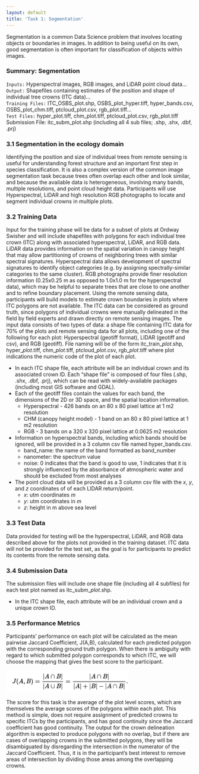 ```yaml
---
layout: default
title: 'Task 1: Segmentation'
---
```


Segmentation is a common Data Science problem that involves locating objects or
boundaries in images. In addition to being useful on its own, good segmentation
is often important for classification of objects within images.

### Summary: Segmentation  
 
 `Inputs:` Hyperspectral images, RGB images, and LiDAR point cloud data...  
 `Output:` Shapefiles containing estimates of the position and shape of
 individual tree crowns (ITC data)...  
 `Training Files:` ITC_OSBS_plot.shp, OSBS_plot_hyper.tiff, hyper_bands.csv,
 OSBS_plot_chm.tiff, ptcloud_plot.csv, rgb_plot.tiff...  
 `Test Files:` hyper_plot.tiff, chm_plot.tiff, ptcloud_plot.csv, rgb_plot.tiff  
 Submission File: itc_subm_plot.shp (including all 4 sub files; .shp, .shx, .dbf, .prj)

### 3.1 Segmentation in the ecology domain

Identifying the position and size of individual trees from remote sensing is
useful for understanding forest structure and an important first step in species
classification. It is also a complex version of the common image segmentation
task because trees often overlap each other and look similar, and because the
available data is heterogeneous, involving many bands, multiple resolutions, and
point cloud height data. Participants will use Hyperspectral, LiDAR and high
resolution RGB photographs to locate and segment individual crowns in multiple
plots.

### 3.2 Training Data

Input for the training phase will be data for a subset of plots at Ordway
Swisher and will include shapefiles with polygons for each individual tree crown
(ITC) along with associated hyperspectral, LiDAR, and RGB data. LiDAR data
provides information on the spatial variation in canopy height that may allow
partitioning of crowns of neighboring trees with similar spectral
signatures. Hyperspectral data allows development of spectral signatures to
identify object categories (e.g. by assigning spectrally-similar categories to
the same cluster). RGB photographs provide finer resolution information
(0.25x0.25 m as opposed to 1.0x1.0 m for the hyperspectral data), which may be
helpful to separate trees that are close to one another and to refine boundary
placement. Using the remote sensing data, participants will build models to
estimate crown boundaries in plots where ITC polygons are not available.  The
ITC data can be considered as ground truth, since polygons of individual crowns
were manually delineated in the field by field experts and drawn directly on
remote sensing images.  The input data consists of two types of data: a shape
file containing ITC data for 70% of the plots and remote sensing data for all
plots, including one of the following for each plot: Hyperspectral (geotiff
format), LIDAR (geotiff and csv), and RGB (geotiff). File naming will be of the
form itc_train_*plot*.shp, hyper_*plot*.tiff, chm_*plot*.tiff, ptcloud_*plot*.csv,
rgb_*plot*.tiff where plot indications the numeric code of the plot of each plot.


* In each ITC shape file, each attribute will be an individual crown and its
  associated crown ID. Each “shape file” is composed of four files (.shp, .shx,
  .dbf, .prj), which can be read with widely-available packages (including most
  GIS software and GDAL).
* Each of the geotiff files contain the values for each band, the dimensions of
  the 2D or 3D space, and the spatial location information.
   * Hyperspectral - 426 bands on an 80 x 80 pixel lattice at 1 m2 resolution
   * CHM (canopy height model) - 1 band on an 80 x 80 pixel lattice at 1 m2 resolution
   * RGB - 3 bands on a 320 x 320 pixel lattice at 0.0625 m2 resolution
* Information on hyperspectral bands, including which bands should be ignored,
  will be provided in a 3 column csv file named hyper_bands.csv.
   * band_name: the name of the band formatted as band_number
   * nanometer: the spectrum value
   * noise: 0 indicates that the band is good to use, 1 indicates that it is
     strongly influenced by the absorbance of atmospheric water and should be
     excluded from most analyses
* The point cloud data will be provided as a 3 column csv file with the *x*,
  *y*, and *z* coordinates of of each LIDAR return/point.
   * *x*: utm coordinates *m*
   * *y*: utm coordinates in *m*
   * *z*: height in m above sea level

### 3.3 Test Data

Data provided for testing will be the hyperspectral, LiDAR, and RGB data
described above for the plots not provided in the training dataset. ITC data
will not be provided for the test set, as the goal is for participants to
predict its contents from the remote sensing data.

### 3.4 Submission Data

The submission files will include one shape file (including all 4 subfiles) for
each test plot named as itc_subm_*plot*.shp.

* In the ITC shape file, each attribute will be an individual crown and a unique crown ID.

### 3.5 Performance Metrics

Participants’ performance on each plot will be calculated as the mean pairwise
Jaccard Coefficient, J(A,B), calculated for each predicted polygon with the
corresponding ground truth polygon. When there is ambiguity with regard to which
submitted polygon corresponds to which ITC, we will choose the mapping that
gives the best score to the participant.

![Equation describing Jaccard Coefficient](images/task_1_eval_metric.png)

The score for this task is the average of the plot level scores, which are
themselves the average scores of the polygons within each plot.  This method is
simple, does not require assignment of predicted crowns to specific ITCs by the
participants, and has good continuity since the Jaccard coefficient has good
continuity.  The output for the crown delineation algorithm is expected to
produce polygons with no overlap, but if there are cases of overlapping crowns
in the submitted polygons, they will be disambiguated by disregarding the
intersection in the numerator of the Jaccard Coefficient. Thus, it is in the
participant’s best interest to remove areas of intersection by dividing those
areas among the overlapping crowns.
